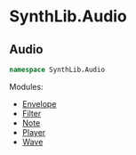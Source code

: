 # SynthLib.Audio

## Audio
```fsharp
namespace SynthLib.Audio
```

Modules:
- [Envelope](/ALGOSUP_2022_Project_3_B/_posts/audio/envelope)
- [Filter](/ALGOSUP_2022_Project_3_B/_posts/audio/filter)
- [Note](/ALGOSUP_2022_Project_3_B/_posts/audio/note)
- [Player](/ALGOSUP_2022_Project_3_B/_posts/audio/player)
- [Wave](/ALGOSUP_2022_Project_3_B/_posts/audio/wave)